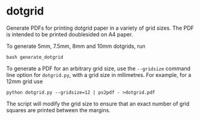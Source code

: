 # dotgrid

Generate PDFs for printing dotgrid paper in a variety of grid sizes. The PDF is intended to be printed doublesided on A4 paper.

To generate 5mm, 7.5mm, 8mm and 10mm dotgrids, run
```
bash generate_dotgrid
```

To generate a PDF for an arbitrary grid size, use the `--gridsize` command line option for `dotgrid.py`, with a grid size in mllimetres. For example, for a 12mm grid use
```
python dotgrid.py --gridsize=12 | ps2pdf - >dotgrid.pdf
```

The script will modify the grid size to ensure that an exact number of grid squares are printed between the margins.
